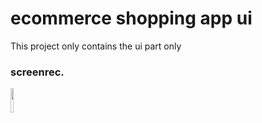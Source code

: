 # ecommerce shopping app ui

This project only contains the ui part only  
 
 ### screenrec.
 
<img  src="https://user-images.githubusercontent.com/130171990/235608297-54f7fead-a949-4cfc-a7d4-719891df1cc2.mp4" width=10% height=10%>
